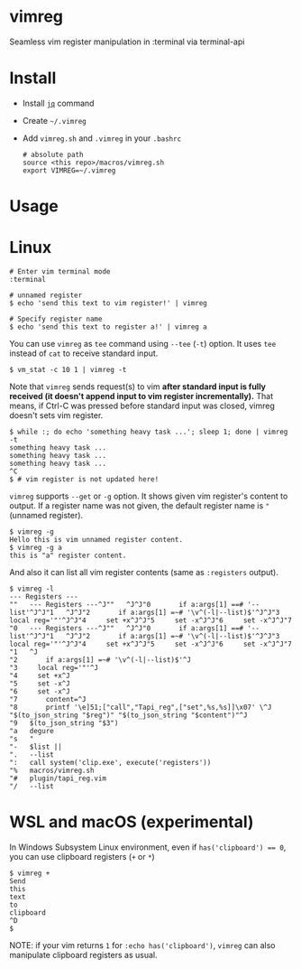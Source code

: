 # vimreg

Seamless vim register manipulation in :terminal via terminal-api

# Install

* Install [`jq`](https://stedolan.github.io/jq/) command
* Create `~/.vimreg`
* Add `vimreg.sh` and `.vimreg` in your `.bashrc`

    ```
    # absolute path
    source <this repo>/macros/vimreg.sh
    export VIMREG=~/.vimreg
    ```

# Usage
# Linux 


```
# Enter vim terminal mode
:terminal

# unnamed register
$ echo 'send this text to vim register!' | vimreg

# Specify register name
$ echo 'send this text to register a!' | vimreg a
```

You can use `vimreg` as `tee` command using `--tee` (`-t`) option.
It uses `tee` instead of `cat` to receive standard input.

```
$ vm_stat -c 10 1 | vimreg -t
```

Note that `vimreg` sends request(s) to vim **after standard input is fully
received (it doesn't append input to vim register incrementally).**
That means, if Ctrl-C was pressed before standard input was closed, vimreg
doesn't sets vim register.

```
$ while :; do echo 'something heavy task ...'; sleep 1; done | vimreg -t
something heavy task ...
something heavy task ...
something heavy task ...
^C
$ # vim register is not updated here!
```

`vimreg` supports `--get` or `-g` option.
It shows given vim register's content to output.
If a register name was not given, the default register name is `"` (unnamed register).

```
$ vimreg -g
Hello this is vim unnamed register content.
$ vimreg -g a
this is "a" register content.
```

And also it can list all vim register contents (same as `:registers` output).

```
$ vimreg -l
--- Registers ---
""   --- Registers ---^J""   ^J^J"0       if a:args[1] ==# '--list'^J^J"1   ^J^J"2       if a:args[1] =~# '\v^(-l|--list)$'^J^J"3     local reg='"'^J^J"4     set +x^J^J"5     set -x^J^J"6     set -x^J^J"7  
"0   --- Registers ---^J""   ^J^J"0       if a:args[1] ==# '--list'^J^J"1   ^J^J"2       if a:args[1] =~# '\v^(-l|--list)$'^J^J"3     local reg='"'^J^J"4     set +x^J^J"5     set -x^J^J"6     set -x^J^J"7  
"1   ^J
"2       if a:args[1] =~# '\v^(-l|--list)$'^J
"3     local reg='"'^J
"4     set +x^J
"5     set -x^J
"6     set -x^J
"7       content=^J
"8       printf '\e]51;["call","Tapi_reg",["set",%s,%s]]\x07' \^J        "$(to_json_string "$reg")" "$(to_json_string "$content")"^J
"9   $(to_json_string "$3")
"a   degure
"s   "
"-   $list || 
".   --list
":   call system('clip.exe', execute('registers'))
"%   macros/vimreg.sh
"#   plugin/tapi_reg.vim
"/   --list
```

# WSL and macOS (experimental)

In Windows Subsystem Linux environment, even if `has('clipboard') == 0`, you can use clipboard registers (`+` or `*`)

```
$ vimreg +
Send
this
text
to
clipboard
^D
$
```

NOTE: if your vim returns `1` for `:echo has('clipboard')`, `vimreg` can also manipulate clipboard registers as usual.
